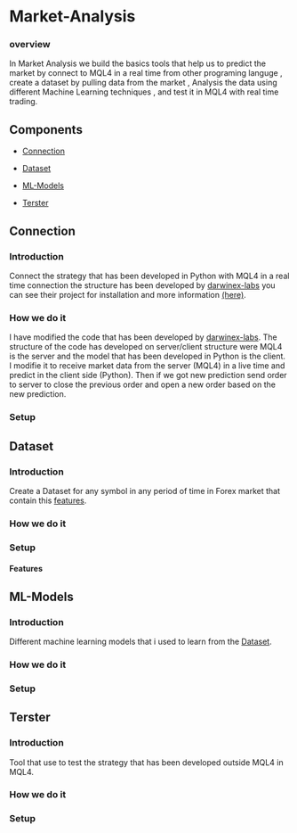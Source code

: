 # Market-Analysis

### overview

In Market Analysis we build the basics tools that help us to predict the market by connect to MQL4 in a real time from other programing languge , create a dataset by pulling data from the market , Analysis the data using different Machine Learning techniques , and test it in MQL4 with real time trading.

## Components

* [Connection](#Connection)

* [Dataset](#Dataset)

* [ML-Models](#ML-Models)

* [Terster](#Terster)


## Connection

### Introduction

Connect the strategy that has been developed in Python with MQL4 in a real time connection the structure has been developed by [darwinex-labs](https://github.com/darwinex) you can see their project for installation and more information [(here)](https://github.com/darwinex/dwx-zeromq-connector).

### How we do it
I have modified the code that has been developed by [darwinex-labs](https://github.com/darwinex).
The structure of the code has developed on server/client structure were MQL4 is the server and the model that has been developed in Python is the client.
I modifie it to receive market data from the server (MQL4) in a live time and predict in the client side (Python).
Then if we got new prediction send order to server to close the previous  order and open a new order based on the new prediction.

### Setup

## Dataset

### Introduction

Create a Dataset for any symbol in any period of time in Forex market that contain this [features](#Features).

### How we do it

### Setup

#### Features

## ML-Models

### Introduction
Different machine learning models that i used to learn from the [Dataset](#Dataset).

### How we do it

### Setup

## Terster

### Introduction
Tool that use to test the strategy that has been developed outside MQL4 in MQL4.

### How we do it

### Setup


